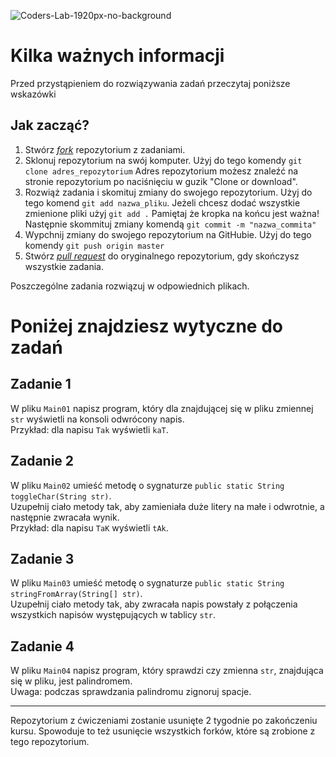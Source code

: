 ![Coders-Lab-1920px-no-background](https://user-images.githubusercontent.com/152855/73064373-5ed69780-3ea1-11ea-8a71-3d370a5e7dd8.png)

# Kilka ważnych informacji

Przed przystąpieniem do rozwiązywania zadań przeczytaj poniższe wskazówki

## Jak zacząć?

1. Stwórz [*fork*](https://guides.github.com/activities/forking/) repozytorium z zadaniami.
2. Sklonuj repozytorium na swój komputer. Użyj do tego komendy `git clone adres_repozytorium`
Adres repozytorium możesz znaleźć na stronie repozytorium po naciśnięciu w guzik "Clone or download".
3. Rozwiąż zadania i skomituj zmiany do swojego repozytorium. Użyj do tego komend `git add nazwa_pliku`.
Jeżeli chcesz dodać wszystkie zmienione pliki użyj `git add .` 
Pamiętaj że kropka na końcu jest ważna!
Następnie skommituj zmiany komendą `git commit -m "nazwa_commita"`
4. Wypchnij zmiany do swojego repozytorium na GitHubie.  Użyj do tego komendy `git push origin master`
5. Stwórz [*pull request*](https://help.github.com/articles/creating-a-pull-request) do oryginalnego repozytorium, gdy skończysz wszystkie zadania.

Poszczególne zadania rozwiązuj w odpowiednich plikach.

# Poniżej znajdziesz wytyczne do zadań

## Zadanie 1
   
W pliku `Main01` napisz program, który dla znajdującej się w pliku zmiennej `str` wyświetli na konsoli odwrócony napis.  
Przykład: dla napisu `Tak` wyświetli `kaT`.  

## Zadanie 2
   
W pliku `Main02` umieść metodę o sygnaturze `public static String toggleChar(String str)`.  
Uzupełnij ciało metody tak, aby zamieniała duże litery na małe i odwrotnie, a następnie zwracała wynik.  
Przykład: dla napisu `TaK` wyświetli `tAk`.  


## Zadanie 3
   
W pliku `Main03` umieść metodę o sygnaturze `public static String stringFromArray(String[] str)`.  
Uzupełnij ciało metody tak, aby zwracała napis powstały z połączenia wszystkich napisów występujących w tablicy `str`.  
 

## Zadanie 4
   
W pliku `Main04` napisz program, który sprawdzi czy zmienna `str`, znajdująca się w pliku, jest palindromem.  
Uwaga: podczas sprawdzania palindromu zignoruj spacje. 

---

Repozytorium z ćwiczeniami zostanie usunięte 2 tygodnie po zakończeniu kursu. Spowoduje to też usunięcie wszystkich forków, które są zrobione z tego repozytorium.
